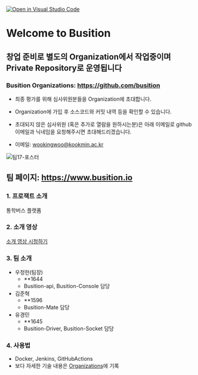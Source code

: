 [![Open in Visual Studio Code](https://classroom.github.com/assets/open-in-vscode-c66648af7eb3fe8bc4f294546bfd86ef473780cde1dea487d3c4ff354943c9ae.svg)](https://classroom.github.com/online_ide?assignment_repo_id=10365154&assignment_repo_type=AssignmentRepo)

# Welcome to Busition

## 창업 준비로 별도의 Organization에서 작업중이며 Private Repository로 운영됩니다

### Busition Organizations: <https://github.com/busition>

- 최종 평가를 위해 심사위원분들을 Organization에 초대합니다.

- Organization에 가입 후 소스코드와 커밋 내역 등을 확인할 수 있습니다.

- 초대되지 않은 심사위원 (혹은 추가로 열람을 원하시는분)은 아래 이메일로 github 이메일과 닉네임을 요청해주시면 초대해드리겠습니다.

- 이메일: <wookingwoo@kookmin.ac.kr>

![팀17-포스터](https://github.com/kookmin-sw/capstone-2023-17/assets/39684946/0203d826-fe6b-44c1-8ce4-93bfd3412aee)


## 팀 페이지: <https://www.busition.io>

### 1. 프로잭트 소개

통학버스 플랫폼

### 2. 소개 영상

[소개 영상 시청하기](https://wkw.one/1zysiin)

### 3. 팀 소개

- 우정헌(팀장)
  - **1644
  - Busition-api, Busition-Console 담당
- 김준혁
  - **1596
  - Busition-Mate 담당
- 유경민
  - **1645
  - Busition-Driver, Busition-Socket 담당

### 4. 사용법

- Docker, Jenkins, GitHubActions
- 보다 자세한 기술 내용은 [Organizations](https://github.com/busition)에 기록

